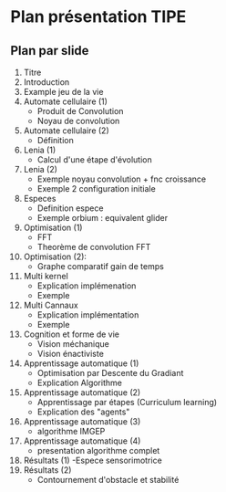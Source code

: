 # Plan présentation TIPE

## Plan par slide

1. Titre
2. Introduction
3. Example jeu de la vie
4. Automate cellulaire (1)
	- Produit de Convolution
	- Noyau de convolution
5. Automate cellulaire (2)
	- Définition
6. Lenia (1)
	- Calcul d'une étape d'évolution
7. Lenia (2)
	- Exemple noyau convolution + fnc croissance
	- Exemple 2 configuration initiale
8. Especes
	- Definition espece
	- Exemple orbium : equivalent glider
9. Optimisation (1)
	- FFT
	- Theorème de convolution FFT
10. Optimisation (2):
	- Graphe comparatif gain de temps
11. Multi kernel
	- Explication implémenation
	- Exemple
12. Multi Cannaux
	- Explication implémentation
	- Exemple
13. Cognition et forme de vie
	- Vision méchanique
	- Vision énactiviste
14. Apprentissage automatique (1)
	- Optimisation par Descente du Gradiant
	- Explication Algorithme
15. Apprentissage automatique (2)
	- Apprentissage par étapes (Curriculum learning)
	- Explication des "agents"
16. Apprentissage automatique (3)
	- algorithme IMGEP
17. Apprentissage automatique (4)
	- presentation algorithme complet
18. Résultats (1)
	-Espece sensorimotrice
19. Résultats (2)
	- Contournement d'obstacle et stabilité
